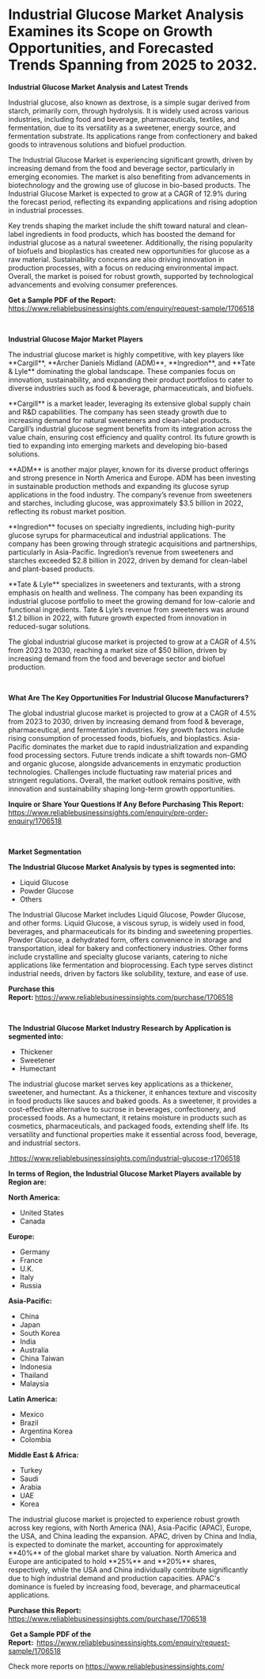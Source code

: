 <p><h1>Industrial Glucose Market Analysis Examines its Scope on Growth Opportunities, and Forecasted Trends Spanning from 2025 to 2032.</h1></p><p><strong>Industrial Glucose Market Analysis and Latest Trends</strong></p>
<p><p>Industrial glucose, also known as dextrose, is a simple sugar derived from starch, primarily corn, through hydrolysis. It is widely used across various industries, including food and beverage, pharmaceuticals, textiles, and fermentation, due to its versatility as a sweetener, energy source, and fermentation substrate. Its applications range from confectionery and baked goods to intravenous solutions and biofuel production.</p><p>The Industrial Glucose Market is experiencing significant growth, driven by increasing demand from the food and beverage sector, particularly in emerging economies. The market is also benefiting from advancements in biotechnology and the growing use of glucose in bio-based products. The Industrial Glucose Market is expected to grow at a CAGR of 12.9% during the forecast period, reflecting its expanding applications and rising adoption in industrial processes.</p><p>Key trends shaping the market include the shift toward natural and clean-label ingredients in food products, which has boosted the demand for industrial glucose as a natural sweetener. Additionally, the rising popularity of biofuels and bioplastics has created new opportunities for glucose as a raw material. Sustainability concerns are also driving innovation in production processes, with a focus on reducing environmental impact. Overall, the market is poised for robust growth, supported by technological advancements and evolving consumer preferences.</p></p>
<p><strong>Get a Sample PDF of the Report:&nbsp;</strong> <a href="https://www.reliablebusinessinsights.com/enquiry/request-sample/1706518?utm_campaign=2252&utm_medium=2&utm_source=Github&utm_content=ia&utm_term=27012025&utm_id=industrial-glucose">https://www.reliablebusinessinsights.com/enquiry/request-sample/1706518</a></p>
<p>&nbsp;</p>
<p><strong>Industrial Glucose Major Market Players</strong></p>
<p><p>The industrial glucose market is highly competitive, with key players like **Cargill**, **Archer Daniels Midland (ADM)**, **Ingredion**, and **Tate & Lyle** dominating the global landscape. These companies focus on innovation, sustainability, and expanding their product portfolios to cater to diverse industries such as food & beverage, pharmaceuticals, and biofuels.</p><p>**Cargill** is a market leader, leveraging its extensive global supply chain and R&D capabilities. The company has seen steady growth due to increasing demand for natural sweeteners and clean-label products. Cargill’s industrial glucose segment benefits from its integration across the value chain, ensuring cost efficiency and quality control. Its future growth is tied to expanding into emerging markets and developing bio-based solutions.</p><p>**ADM** is another major player, known for its diverse product offerings and strong presence in North America and Europe. ADM has been investing in sustainable production methods and expanding its glucose syrup applications in the food industry. The company’s revenue from sweeteners and starches, including glucose, was approximately $3.5 billion in 2022, reflecting its robust market position.</p><p>**Ingredion** focuses on specialty ingredients, including high-purity glucose syrups for pharmaceutical and industrial applications. The company has been growing through strategic acquisitions and partnerships, particularly in Asia-Pacific. Ingredion’s revenue from sweeteners and starches exceeded $2.8 billion in 2022, driven by demand for clean-label and plant-based products.</p><p>**Tate & Lyle** specializes in sweeteners and texturants, with a strong emphasis on health and wellness. The company has been expanding its industrial glucose portfolio to meet the growing demand for low-calorie and functional ingredients. Tate & Lyle’s revenue from sweeteners was around $1.2 billion in 2022, with future growth expected from innovation in reduced-sugar solutions.</p><p>The global industrial glucose market is projected to grow at a CAGR of 4.5% from 2023 to 2030, reaching a market size of $50 billion, driven by increasing demand from the food and beverage sector and biofuel production.</p></p>
<p>&nbsp;</p>
<p><strong>What Are The Key Opportunities For Industrial Glucose Manufacturers?</strong></p>
<p><p>The global industrial glucose market is projected to grow at a CAGR of 4.5% from 2023 to 2030, driven by increasing demand from food & beverage, pharmaceutical, and fermentation industries. Key growth factors include rising consumption of processed foods, biofuels, and bioplastics. Asia-Pacific dominates the market due to rapid industrialization and expanding food processing sectors. Future trends indicate a shift towards non-GMO and organic glucose, alongside advancements in enzymatic production technologies. Challenges include fluctuating raw material prices and stringent regulations. Overall, the market outlook remains positive, with innovation and sustainability shaping long-term growth opportunities.</p></p>
<p><strong>Inquire or Share Your Questions If Any Before Purchasing This Report:</strong> <a href="https://www.reliablebusinessinsights.com/enquiry/pre-order-enquiry/1706518?utm_campaign=2252&utm_medium=2&utm_source=Github&utm_content=ia&utm_term=27012025&utm_id=industrial-glucose">https://www.reliablebusinessinsights.com/enquiry/pre-order-enquiry/1706518</a></p>
<p>&nbsp;</p>
<p><strong>Market Segmentation</strong></p>
<p><strong>The Industrial Glucose Market Analysis by types is segmented into:</strong></p>
<p><ul><li>Liquid Glucose</li><li>Powder Glucose</li><li>Others</li></ul></p>
<p><p>The Industrial Glucose Market includes Liquid Glucose, Powder Glucose, and other forms. Liquid Glucose, a viscous syrup, is widely used in food, beverages, and pharmaceuticals for its binding and sweetening properties. Powder Glucose, a dehydrated form, offers convenience in storage and transportation, ideal for bakery and confectionery industries. Other forms include crystalline and specialty glucose variants, catering to niche applications like fermentation and bioprocessing. Each type serves distinct industrial needs, driven by factors like solubility, texture, and ease of use.</p></p>
<p><strong>Purchase this Report:&nbsp;</strong><a href="https://www.reliablebusinessinsights.com/purchase/1706518?utm_campaign=2252&utm_medium=2&utm_source=Github&utm_content=ia&utm_term=27012025&utm_id=industrial-glucose">https://www.reliablebusinessinsights.com/purchase/1706518</a></p>
<p>&nbsp;</p>
<p><strong>The Industrial Glucose Market Industry Research by Application is segmented into:</strong></p>
<p><ul><li>Thickener</li><li>Sweetener</li><li>Humectant</li></ul></p>
<p><p>The industrial glucose market serves key applications as a thickener, sweetener, and humectant. As a thickener, it enhances texture and viscosity in food products like sauces and baked goods. As a sweetener, it provides a cost-effective alternative to sucrose in beverages, confectionery, and processed foods. As a humectant, it retains moisture in products such as cosmetics, pharmaceuticals, and packaged foods, extending shelf life. Its versatility and functional properties make it essential across food, beverage, and industrial sectors.</p></p>
<p><a href="https://www.reliablebusinessinsights.com/industrial-glucose-r1706518?utm_campaign=2252&utm_medium=2&utm_source=Github&utm_content=ia&utm_term=27012025&utm_id=industrial-glucose">&nbsp;https://www.reliablebusinessinsights.com/industrial-glucose-r1706518</a></p>
<p><strong>In terms of Region, the Industrial Glucose Market Players available by Region are:</strong></p>
<p>
    <p> <strong> North America: </strong>
        <ul>
            <li>United States</li>
            <li>Canada</li>
        </ul>
        </p> 
    <p> <strong> Europe: </strong>
        <ul>
            <li>Germany</li>
            <li>France</li>
            <li>U.K.</li>
            <li>Italy</li>
            <li>Russia</li>
        </ul>
        </p> 
    <p> <strong> Asia-Pacific: </strong>
        <ul>
            <li>China</li>
            <li>Japan</li>
            <li>South Korea</li>
            <li>India</li>
            <li>Australia</li>
            <li>China Taiwan</li>
            <li>Indonesia</li>
            <li>Thailand</li>
            <li>Malaysia</li>
        </ul>
        </p> 
    <p> <strong> Latin America: </strong>
        <ul>
            <li>Mexico</li>
            <li>Brazil</li>
            <li>Argentina Korea</li>
            <li>Colombia</li>
        </ul>
        </p> 
    <p> <strong> Middle East & Africa: </strong>
        <ul>
            <li>Turkey</li>
            <li>Saudi</li>
            <li>Arabia</li>
            <li>UAE</li>
            <li>Korea</li>
        </ul>
    </p>
    </p>
<p><p>The industrial glucose market is projected to experience robust growth across key regions, with North America (NA), Asia-Pacific (APAC), Europe, the USA, and China leading the expansion. APAC, driven by China and India, is expected to dominate the market, accounting for approximately **40%** of the global market share by valuation. North America and Europe are anticipated to hold **25%** and **20%** shares, respectively, while the USA and China individually contribute significantly due to high industrial demand and production capacities. APAC's dominance is fueled by increasing food, beverage, and pharmaceutical applications.</p></p>
<p><strong>Purchase this Report: </strong><a href="https://www.reliablebusinessinsights.com/purchase/1706518?utm_campaign=2252&utm_medium=2&utm_source=Github&utm_content=ia&utm_term=27012025&utm_id=industrial-glucose">https://www.reliablebusinessinsights.com/purchase/1706518</a></p>
<p>&nbsp;<strong>Get a Sample PDF of the Report:&nbsp;&nbsp;</strong><a href="https://www.reliablebusinessinsights.com/enquiry/request-sample/1706518?utm_campaign=2252&utm_medium=2&utm_source=Github&utm_content=ia&utm_term=27012025&utm_id=industrial-glucose">https://www.reliablebusinessinsights.com/enquiry/request-sample/1706518</a></p>
<p><strong></strong></p>
<p>Check more reports on <a href="https://www.reliablebusinessinsights.com/?utm_campaign=2252&utm_medium=2&utm_source=Github&utm_content=ia&utm_term=27012025&utm_id=industrial-glucose">https://www.reliablebusinessinsights.com/</a></p>